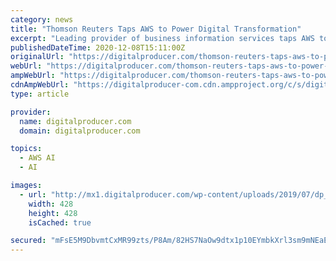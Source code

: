 ```yaml
---
category: news
title: "Thomson Reuters Taps AWS to Power Digital Transformation"
excerpt: "Leading provider of business information services taps AWS to drive large-scale migration to cloud, driving innovation and adopting machine learning across its business SEATTLE--(BUSINESS WIRE)--Today"
publishedDateTime: 2020-12-08T15:11:00Z
originalUrl: "https://digitalproducer.com/thomson-reuters-taps-aws-to-power-digital-transformation/"
webUrl: "https://digitalproducer.com/thomson-reuters-taps-aws-to-power-digital-transformation/"
ampWebUrl: "https://digitalproducer.com/thomson-reuters-taps-aws-to-power-digital-transformation/amp/"
cdnAmpWebUrl: "https://digitalproducer-com.cdn.ampproject.org/c/s/digitalproducer.com/thomson-reuters-taps-aws-to-power-digital-transformation/amp/"
type: article

provider:
  name: digitalproducer.com
  domain: digitalproducer.com

topics:
  - AWS AI
  - AI

images:
  - url: "http://mx1.digitalproducer.com/wp-content/uploads/2019/07/dp_fb2.jpg"
    width: 428
    height: 428
    isCached: true

secured: "mFsE5M9DbvmtCxMR99zts/P8Am/82HS7NaOw9dtx1p10EYmbkXrl3sm9mNEaE6TMCgOUY+z7c2KN3T8UpjIVhfD84VcKuihetMbU9FgHksVr3g/E5XzmCesWNNr6YTlNe9ooyJHx07zTfJVvwDOiQ+rFjwxE7P584A9OWMSdkiYt1HVRuAgjxni7ebXNVo3xdl+UmUQ1z/86VpjHuufng+ZdHaZre80huh+wnpFCSWUhyi3O1xK/ezsV1yfsX4DiuHmkYVIOZrWDdym8FOEuOWvw6TubPAGmE15sktCKxleWpPX1VxyeDyU11FSrO4nCU20KdLyputJNA+YnCNKsHp4YXMQXKdixR9eaDFklmYE=;MECDMolYUVcScfWmfUHEbg=="
---
```


